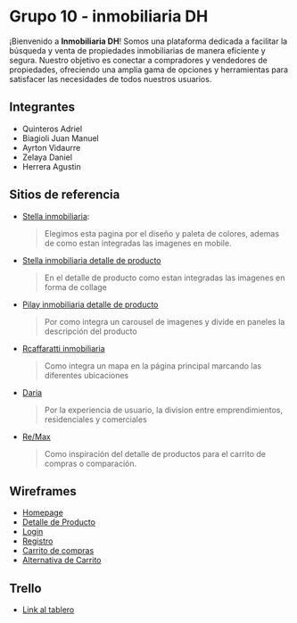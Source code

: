 # Grupo 10 - inmobiliaria DH

¡Bienvenido a **Inmobiliaria DH**! Somos una plataforma dedicada a facilitar la búsqueda y venta de propiedades inmobiliarias de manera eficiente y segura. Nuestro objetivo es conectar a compradores y vendedores de propiedades, ofreciendo una amplia gama de opciones y herramientas para satisfacer las necesidades de todos nuestros usuarios.

## Integrantes

- Quinteros Adriel
- Biagioli Juan Manuel
- Ayrton Vidaurre
- Zelaya Daniel
- Herrera Agustin

## Sitios de referencia

- [Stella inmobiliaria](https://stellainmobiliaria.com/):
    > Elegimos esta pagina por el diseño y paleta de colores, ademas de como estan integradas las imagenes en mobile.
- [Stella inmobiliaria detalle de producto](https://stellainmobiliaria.com/propiedad/casa-en-venta-en-san-justo--312614)
    > En el detalle de producto como estan integradas las imagenes en forma de collage
- [Pilay inmobiliaria detalle de producto](https://pilayinmobiliaria.com/property/venta-departamento-belgrano-4700-3/)
    > Por como integra un carousel de imagenes y divide en paneles la descripción del producto
- [Rcaffaratti inmobiliaria](https://www.rcaffaratti.com/)
    > Como integra un mapa en la página principal marcando las diferentes ubicaciones
- [Daria](https://www.daria.com.ar/)
    > Por la experiencia de usuario, la division entre emprendimientos, residenciales y comerciales
- [Re/Max](https://www.remax.com.ar/)
    > Como inspiración del detalle de productos para el carrito de compras o comparación.

## Wireframes

- [Homepage](https://github.com/BiagioliJuanManuel/grupo_10_inmobiliariaDH/blob/main/wireframes/1-Homepage.png)
- [Detalle de Producto](https://github.com/BiagioliJuanManuel/grupo_10_inmobiliariaDH/blob/main/wireframes/2-Detalle-de-producto.png)
- [Login](https://github.com/BiagioliJuanManuel/grupo_10_inmobiliariaDH/blob/main/wireframes/3-Login.png)
- [Registro](https://github.com/BiagioliJuanManuel/grupo_10_inmobiliariaDH/blob/main/wireframes/4-Registro.png)
- [Carrito de compras](https://github.com/BiagioliJuanManuel/grupo_10_inmobiliariaDH/blob/main/wireframes/5-Carrito-de-compra-Favoritos.png)
- [Alternativa de Carrito](https://github.com/BiagioliJuanManuel/grupo_10_inmobiliariaDH/blob/main/wireframes/6-Favoritos-Comparacion.png)


## Trello
- [Link al tablero](https://trello.com/b/Mv16D7yL/grupo-10-inmobiliariadh)
